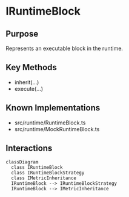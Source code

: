 # IRuntimeBlock

## Purpose
Represents an executable block in the runtime.

## Key Methods
- inherit(...)
- execute(...)

## Known Implementations
- src/runtime/RuntimeBlock.ts
- src/runtime/MockRuntimeBlock.ts

## Interactions
```mermaid
classDiagram
  class IRuntimeBlock
  class IRuntimeBlockStrategy
  class IMetricInheritance
  IRuntimeBlock --> IRuntimeBlockStrategy
  IRuntimeBlock --> IMetricInheritance
```
